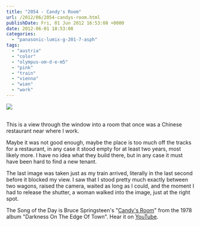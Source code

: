 ```yaml
---
title: "2054 - Candy's Room"
url: /2012/06/2054-candys-room.html
publishDate: Fri, 01 Jun 2012 16:53:08 +0000
date: 2012-06-01 18:53:08
categories: 
  - "panasonic-lumix-g-201-7-asph"
tags: 
  - "austria"
  - "color"
  - "olympus-om-d-e-m5"
  - "pink"
  - "train"
  - "vienna"
  - "wien"
  - "work"
---
```

<div class="container">
<div class="center"><a target="_blank" href="https://d25zfm9zpd7gm5.cloudfront.net/1200x1200/2012/20120601_155002_lr.jpg"><img src="https://d25zfm9zpd7gm5.cloudfront.net/0600x0600/2012/20120601_155002_lr.jpg" /></a></div>
</div>
<br />

This is a view through the window into a room that once was a Chinese restaurant near where I work.

<a target="_blank" href="https://d25zfm9zpd7gm5.cloudfront.net/1200x1200/2012/20120601_155032_lr.jpg"><img style="margin: 0pt 0px 0pt 10px; float: right;" src="https://d25zfm9zpd7gm5.cloudfront.net/0150x0150/2012/20120601_155032_lr.jpg" alt="" border="0" /></a> Maybe it was not good enough, maybe the place is too much off the tracks for a restaurant, in any case it stood empty for at least two years, most likely more. I have no idea what they build there, but in any case it must have been hard to find a new tenant.

<a target="_blank" href="https://d25zfm9zpd7gm5.cloudfront.net/1200x1200/2012/20120601_161514_lr.jpg"><img style="margin: 0pt 10px 0pt 0px; float: left;" src="https://d25zfm9zpd7gm5.cloudfront.net/0150x0150/2012/20120601_161514_lr.jpg" alt="" border="0" /></a> The last image was taken just as my train arrived, literally in the last second before it blocked my view. I saw that I stood pretty much exactly between two wagons, raised the camera, waited as long as I could, and the moment I had to release the shutter, a woman walked into the image, just at the right spot.

 The Song of the Day is Bruce Springsteen's "<a href="http://www.lyricsmode.com/lyrics/b/bruce_springsteen/candys_room.html" target="_blank">Candy's Room</a>" from the 1978 album "Darkness On The Edge Of Town". Hear it on <a href="http://www.youtube.com/watch?v=CRuGuCbcnhw" target="_blank">YouTube</a>.
